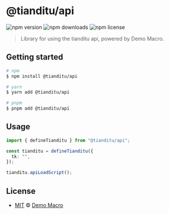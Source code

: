 # @tianditu/api

![npm version](https://img.shields.io/npm/v/@tianditu/api)
![npm downloads](https://img.shields.io/npm/dw/@tianditu/api)
![npm license](https://img.shields.io/npm/l/@tianditu/api)

> Library for using the tianditu api, powered by Demo Macro.

## Getting started

```bash
# npm
$ npm install @tianditu/api

# yarn
$ yarn add @tianditu/api

# pnpm
$ pnpm add @tianditu/api
```

## Usage

```typescript
import { defineTianditu } from "@tianditu/api";

const tianditu = defineTianditu({
  tk: "",
});

tianditu.apiLoadScript();
```

## License

- [MIT](LICENSE) &copy; [Demo Macro](https://imst.xyz/)
